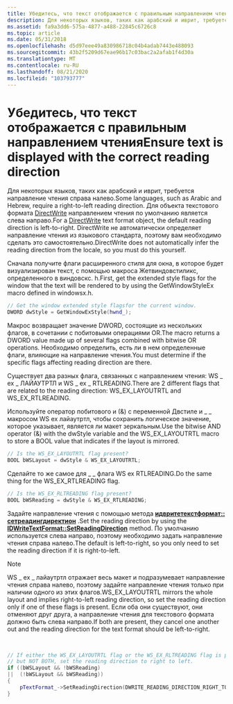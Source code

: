 ```yaml
---
title: Убедитесь, что текст отображается с правильным направлением чтения
description: Для некоторых языков, таких как арабский и иврит, требуется направление чтения справа налево.
ms.assetid: fa9a3dd6-575a-4877-a488-22845c6726c8
ms.topic: article
ms.date: 05/31/2018
ms.openlocfilehash: d5d97eee49a830986718c04b4adab7443e488093
ms.sourcegitcommit: 43b2f5209d67eae96b17c03bac2a2afab1f4d30a
ms.translationtype: MT
ms.contentlocale: ru-RU
ms.lasthandoff: 08/21/2020
ms.locfileid: "103793777"
---
```

# <a name="ensure-text-is-displayed-with-the-correct-reading-direction"></a><span data-ttu-id="26145-103">Убедитесь, что текст отображается с правильным направлением чтения</span><span class="sxs-lookup"><span data-stu-id="26145-103">Ensure text is displayed with the correct reading direction</span></span>

<span data-ttu-id="26145-104">Для некоторых языков, таких как арабский и иврит, требуется направление чтения справа налево.</span><span class="sxs-lookup"><span data-stu-id="26145-104">Some languages, such as Arabic and Hebrew, require a right-to-left reading direction.</span></span> <span data-ttu-id="26145-105">Для объекта текстового формата [DirectWrite](direct-write-portal.md) направлением чтения по умолчанию является слева направо.</span><span class="sxs-lookup"><span data-stu-id="26145-105">For a [DirectWrite](direct-write-portal.md) text format object, the default reading direction is left-to-right.</span></span> <span data-ttu-id="26145-106">DirectWrite не автоматически определяет направление чтения из языкового стандарта, поэтому вам необходимо сделать это самостоятельно.</span><span class="sxs-lookup"><span data-stu-id="26145-106">DirectWrite does not automatically infer the reading direction from the locale, so you must do this yourself.</span></span>

<span data-ttu-id="26145-107">Сначала получите флаги расширенного стиля для окна, в которое будет визуализирован текст, с помощью макроса Жетвиндовстиликс, определенного в виндовскс. h.</span><span class="sxs-lookup"><span data-stu-id="26145-107">First, get the extended style flags for the window that the text will be rendered to by using the GetWindowStyleEx macro defined in windowsx.h.</span></span>


```C++
// Get the window extended style flagsfor the current window.
DWORD dwStyle = GetWindowExStyle(hwnd_);
```



<span data-ttu-id="26145-108">Макрос возвращает значение DWORD, состоящие из нескольких флагов, в сочетании с побитовыми операциями OR.</span><span class="sxs-lookup"><span data-stu-id="26145-108">The macro returns a DWORD value made up of several flags combined with bitwise OR operations.</span></span> <span data-ttu-id="26145-109">Необходимо определить, есть ли в нем определенные флаги, влияющие на направление чтения.</span><span class="sxs-lookup"><span data-stu-id="26145-109">You must determine if the specific flags affecting reading direction are there.</span></span>

<span data-ttu-id="26145-110">Существует два разных флага, связанных с направлением чтения: WS \_ ex \_ ЛАЙАУТРТЛ и WS \_ ex \_ RTLREADING.</span><span class="sxs-lookup"><span data-stu-id="26145-110">There are 2 different flags that are related to the reading direction: WS\_EX\_LAYOUTRTL and WS\_EX\_RTLREADING.</span></span>

<span data-ttu-id="26145-111">Используйте оператор побитового и (&) с переменной Двстиле и \_ \_ макросом WS ex лайаутртл, чтобы сохранить логическое значение, которое указывает, является ли макет зеркальным.</span><span class="sxs-lookup"><span data-stu-id="26145-111">Use the bitwise AND operator (&) with the dwStyle variable and the WS\_EX\_LAYOUTRTL macro to store a BOOL value that indicates if the layout is mirrored.</span></span>


```C++
// Is the WS_EX_LAYOUTRTL flag present?
BOOL bWSLayout = dwStyle & WS_EX_LAYOUTRTL;
```



<span data-ttu-id="26145-112">Сделайте то же самое для \_ \_ флага WS ex RTLREADING.</span><span class="sxs-lookup"><span data-stu-id="26145-112">Do the same thing for the WS\_EX\_RTLREADING flag.</span></span>


```C++
// Is the WS_EX_RLTREADING flag present?
BOOL bWSReading = dwStyle & WS_EX_RTLREADING;
```



<span data-ttu-id="26145-113">Задайте направление чтения с помощью метода [**идвритетекстформат:: сетреадингдиректион**](/windows/win32/api/dwrite/nf-dwrite-idwritetextformat-setreadingdirection) .</span><span class="sxs-lookup"><span data-stu-id="26145-113">Set the reading direction by using the [**IDWriteTextFormat::SetReadingDirection**](/windows/win32/api/dwrite/nf-dwrite-idwritetextformat-setreadingdirection) method.</span></span> <span data-ttu-id="26145-114">По умолчанию используется слева направо, поэтому необходимо задать направление чтения справа налево.</span><span class="sxs-lookup"><span data-stu-id="26145-114">The default is left-to-right, so you only need to set the reading direction if it is right-to-left.</span></span>

> [!Note]  
> <span data-ttu-id="26145-115">WS \_ ex \_ лайаутртл отражает весь макет и подразумевает направление чтения справа налево, поэтому задайте направление чтения только при наличии одного из этих флагов.</span><span class="sxs-lookup"><span data-stu-id="26145-115">WS\_EX\_LAYOUTRTL mirrors the whole layout and implies right-to-left reading direction, so set the reading direction only if one of these flags is present.</span></span> <span data-ttu-id="26145-116">Если оба они существуют, они отменяют друг друга, а направление чтения для текстового формата должно быть слева направо.</span><span class="sxs-lookup"><span data-stu-id="26145-116">If both are present, they cancel one another out and the reading direction for the text format should be left-to-right.</span></span>

 


```C++
// If either the WS_EX_LAYOUTRTL flag or the WS_EX_RLTREADING flag is present,
// but NOT BOTH, set the reading direction to right to left.
if ((bWSLayout && !bWSReading)
||  (!bWSLayout && bWSReading))
{
    pTextFormat_->SetReadingDirection(DWRITE_READING_DIRECTION_RIGHT_TO_LEFT);
}
```



 

 
